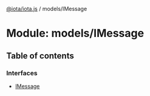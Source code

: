 [@iota/iota.js](../README.md) / models/IMessage

# Module: models/IMessage

## Table of contents

### Interfaces

- [IMessage](../interfaces/models/imessage.imessage.md)
